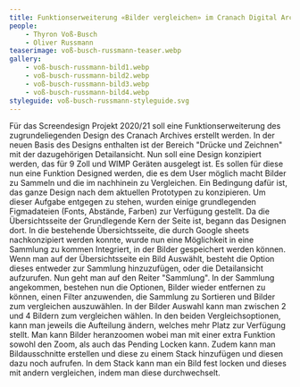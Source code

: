 ```yaml
---
title: Funktionserweiterung «Bilder vergleichen» im Cranach Digital Archive
people:
    - Thyron Voß-Busch
    - Oliver Russmann
teaserimage: voß-busch-russmann-teaser.webp
gallery:
    - voß-busch-russmann-bild1.webp
    - voß-busch-russmann-bild2.webp
    - voß-busch-russmann-bild3.webp
    - voß-busch-russmann-bild4.webp
styleguide: voß-busch-russmann-styleguide.svg
---
```


Für das Screendesign Projekt 2020/21 soll eine Funktionserweiterung des zugrundeliegenden Design des Cranach Archives erstellt werden. In der neuen Basis des Designs enthalten ist der Bereich "Drücke und Zeichnen" mit der dazugehörigen Detailansicht. Nun soll eine Design konzipiert werden, das für 9 Zoll und WIMP Geräten ausgelegt ist. Es sollen für diese nun eine Funktion Designed werden, die es dem User möglich macht Bilder zu Sammeln und die im nachhinein zu Vergleichen. Ein Bedingung dafür ist, das ganze Design nach dem aktuellen Prototypen zu konzipieren. Um dieser Aufgabe entgegen zu stehen, wurden einige grundlegenden Figmadateien (Fonts, Abstände, Farben) zur Verfügung gestellt. Da die Übersichtsseite der Grundlegende Kern der Seite ist, begann das Designen dort. In die bestehende Übersichtsseite, die durch Google sheets nachkonzipiert werden konnte, wurde nun eine Möglichkeit in eine Sammlung zu kommen Integriert, in der Bilder gespeichert werden können. Wenn man auf der Übersichtsseite ein Bild Auswählt, besteht die Option dieses entweder zur Sammlung hinzuzufügen, oder die Detailansicht aufzurufen. Nun geht man auf den Reiter "Sammlung". In der Sammlung angekommen, bestehen nun die Optionen, Bilder wieder entfernen zu können, einen Filter anzuwenden, die Sammlung zu Sortieren und Bilder zum vergleichen auszuwählen. In der Bilder Auswahl kann man zwischen 2 und 4 Bildern zum vergleichen wählen. In den beiden Vergleichsoptionen, kann man jeweils die Aufteilung ändern, welches mehr Platz zur Verfügung stellt. Man kann Bilder heranzoomen wobei man mit einer extra Funktion sowohl den Zoom, als auch das Pending Locken kann. Zudem kann man Bildausschnitte erstellen und diese zu einem Stack hinzufügen und diesen dazu noch aufrufen. In dem Stack kann man ein Bild fest locken und dieses mit andern vergleichen, indem man diese durchwechselt.
